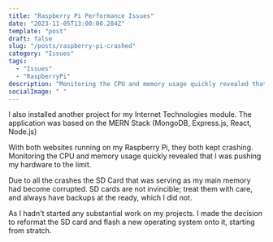 ```yaml
---
title: "Raspberry Pi Performance Issues"
date: "2023-11-05T13:00:00.284Z"
template: "post"
draft: false
slug: "/posts/raspberry-pi-crashed"
category: "Issues"
tags:
  - "Issues"
  - "RaspberryPi"
description: "Monitoring the CPU and memory usage quickly revealed that I was pushing my hardware to the limit."
socialImage: " "
---
```


I also installed another project for my Internet Technologies module.  The application was based on the MERN Stack (MongoDB, Express.js, React, Node.js)

With both websites running on my Raspberry Pi, they both kept crashing. Monitoring the CPU and memory usage quickly revealed that I was pushing my hardware to the limit.

Due to all the crashes the SD Card that was serving as my main memory had become corrupted.  SD cards are not invincible; treat them with care, and always have backups at the ready, which I did not.

As I hadn't started any substantial work on my projects. I made the decision to reformat the SD card and flash a new operating system onto it, starting from stratch.
